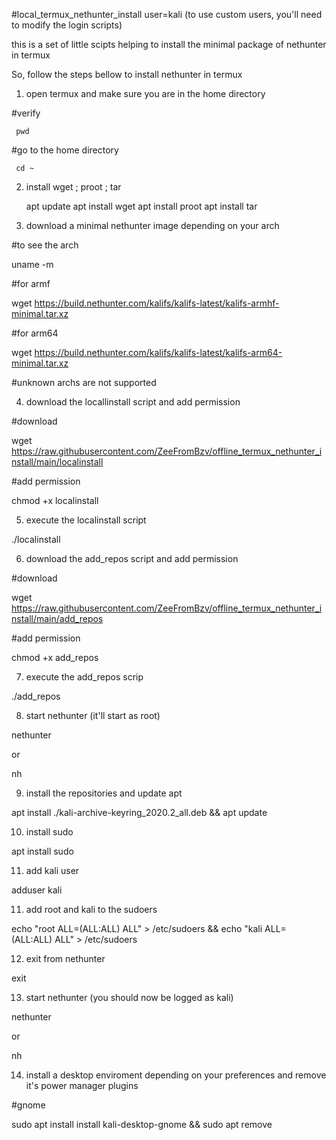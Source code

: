 #local_termux_nethunter_install
user=kali (to use custom users, you'll need to modify the login scripts)

this is a set of little scipts helping to install the minimal package of nethunter in termux

So, follow the steps bellow to install nethunter in termux

1) open termux and make sure you are in the home directory

  #verify

     pwd

  #go to the home directory

     cd ~

2) install wget ; proot ; tar

     apt update
     apt install wget
     apt install proot
     apt install tar

3) download a minimal nethunter image depending on your arch

  #to see the arch

uname -m

  #for armf

wget https://build.nethunter.com/kalifs/kalifs-latest/kalifs-armhf-minimal.tar.xz
  
  #for arm64

wget https://build.nethunter.com/kalifs/kalifs-latest/kalifs-arm64-minimal.tar.xz

  #unknown archs are not supported

4) download the locallinstall script and add permission

  #download

wget https://raw.githubusercontent.com/ZeeFromBzv/offline_termux_nethunter_install/main/localinstall
  
  #add permission

chmod +x localinstall

5) execute the localinstall script

./localinstall

6) download the add_repos script and add permission

  #download

wget https://raw.githubusercontent.com/ZeeFromBzv/offline_termux_nethunter_install/main/add_repos

  #add permission

chmod +x add_repos

7) execute the add_repos scrip

./add_repos

8) start nethunter (it'll start as root)

nethunter

or

nh

9) install the repositories and update apt

apt install ./kali-archive-keyring_2020.2_all.deb && apt update

10) install sudo

apt install sudo

11) add kali user

adduser kali

11) add root and kali to the sudoers

echo "root ALL=(ALL:ALL) ALL" > /etc/sudoers && echo "kali ALL=(ALL:ALL) ALL" > /etc/sudoers

12) exit from nethunter

exit

13) start nethunter (you should now be logged as kali)

nethunter

or

nh

14) install a desktop enviroment depending on your preferences and remove it's power manager plugins

#gnome

sudo apt install install kali-desktop-gnome && sudo apt remove

